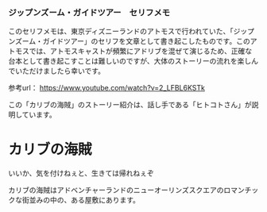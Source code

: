 ### ジップンズーム・ガイドツアー　セリフメモ  

このセリフメモは、東京ディズニーランドのアトモスで行われていた、「ジップンズーム・ガイドツアー」のセリフを文章として書き起こしたものです。このアトモスでは、アトモスキャストが頻繁にアドリブを混ぜて演じるため、正確な台本として書き起こすことは難しいのですが、大体のストーリーの流れを楽しんでいただけましたら幸いです。

参考url： https://www.youtube.com/watch?v=2_LFBL6KSTk

この「カリブの海賊」のストーリー紹介は、話し手である「ヒトコトさん」が説明しています。  
  
  
# カリブの海賊  
  
いいか、気を付けねぇと、生きては帰れねぇぞ

カリブの海賊はアドベンチャーランドのニューオーリンズスクエアのロマンチックな街並みの中の、ある屋敷にあります。













